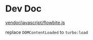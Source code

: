 # Dev Doc

[vendor/javascript/flowbite.js](../vendor/javascript/flowbite.js)

replace `DOMContentLoaded` to `turbo:load`
